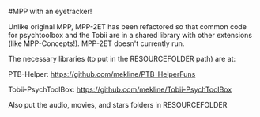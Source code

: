 #MPP with an eyetracker!

Unlike original MPP, MPP-2ET has been refactored so that common code for psychtoolbox and the Tobii are in a shared library with other extensions (like MPP-Concepts!). MPP-2ET doesn't currently run. 

The necessary libraries (to put in the RESOURCEFOLDER path) are at:

PTB-Helper: https://github.com/mekline/PTB_HelperFuns

Tobii-PsychToolBox: https://github.com/mekline/Tobii-PsychToolBox

Also put the audio, movies, and stars folders in RESOURCEFOLDER
